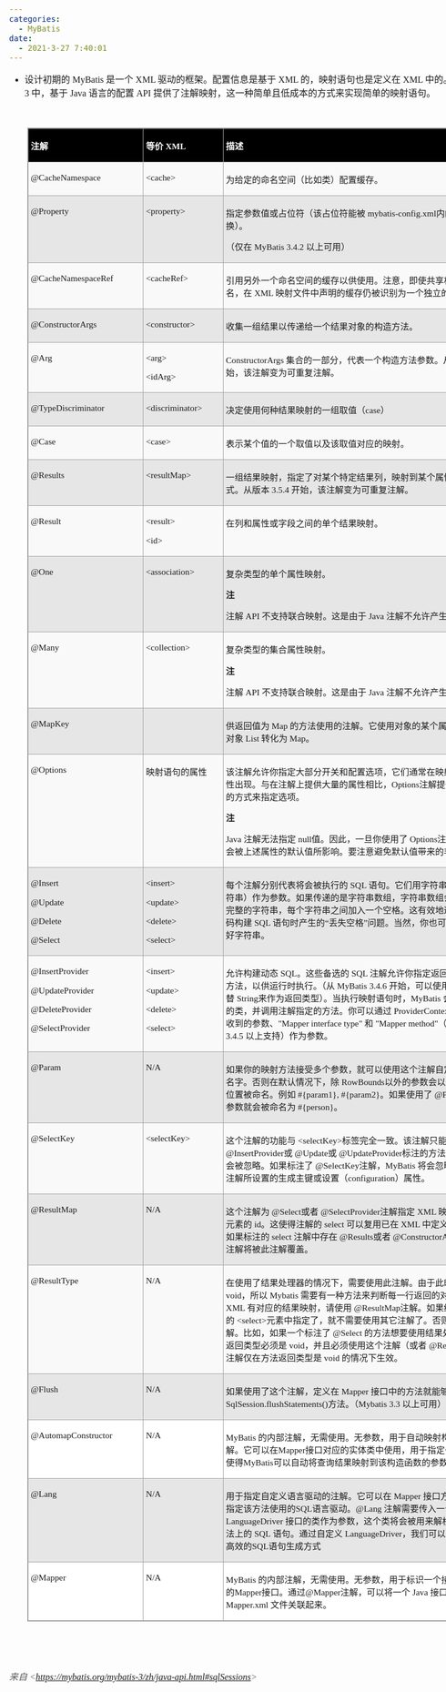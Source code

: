 ```yaml
---
categories:
  - MyBatis
date:
  - 2021-3-27 7:40:01
---
```


<body lang=zh-CN style='font-family:"Microsoft YaHei UI";font-size:12.0pt'>
<!--StartFragment-->

<div style='direction:ltr;border-width:100%'>

<div style='direction:ltr;margin-top:0in;margin-left:0in;width:9.0687in'>

<div style='direction:ltr;margin-top:0in;margin-left:0in;width:9.0687in'>

<ul type=disc style='direction:ltr;unicode-bidi:embed;margin-top:0in;
 margin-bottom:0in'>
 <li style='margin-top:0;margin-bottom:0;vertical-align:middle'><span
     style='font-family:"Microsoft YaHei UI";font-size:12.0pt'>设计初期的</span><span
     style='font-family:"Comic Sans MS";font-size:12.0pt'> MyBatis </span><span
     style='font-family:"Microsoft YaHei UI";font-size:12.0pt'>是一个</span><span
     style='font-family:"Comic Sans MS";font-size:12.0pt'> XML </span><span
     style='font-family:"Microsoft YaHei UI";font-size:12.0pt'>驱动的框架。配置信息是基于</span><span
     style='font-family:"Comic Sans MS";font-size:12.0pt'> XML </span><span
     style='font-family:"Microsoft YaHei UI";font-size:12.0pt'>的，映射语句也是定义在</span><span
     style='font-family:"Comic Sans MS";font-size:12.0pt'> XML </span><span
     style='font-family:"Microsoft YaHei UI";font-size:12.0pt'>中的。而在</span><span
     style='font-family:"Comic Sans MS";font-size:12.0pt'> MyBatis 3 </span><span
     style='font-family:"Microsoft YaHei UI";font-size:12.0pt'>中，基于</span><span
     style='font-family:"Comic Sans MS";font-size:12.0pt'> Java </span><span
     style='font-family:"Microsoft YaHei UI";font-size:12.0pt'>语言的配置</span><span
     style='font-family:"Comic Sans MS";font-size:12.0pt'> API </span><span
     style='font-family:"Microsoft YaHei UI";font-size:12.0pt'>提供了注解映射，这一种简单且低成本的方式来实现简单的映射语句。</span></li>
</ul>

<p style='margin-left:.375in;font-family:"Microsoft YaHei UI";
font-size:12.0pt'>&nbsp;</p>

<div style='direction:ltr'>

<table border=1 cellpadding=0 cellspacing=0 valign=top style='direction:ltr;
 border-collapse:collapse;border-style:solid;border-color:#A3A3A3;border-width:
 1pt;margin-left:.3333in' title="" summary="">
 <tr>
  <td style='border-style:solid;border-color:#A3A3A3;border-width:1pt;
  background-color:black;vertical-align:top;width:2.0145in;padding:2.0pt 3.0pt 2.0pt 3.0pt'>
  <p style='font-family:"Microsoft YaHei UI";font-size:11.5pt;
  color:white'><span style='font-weight:bold'>注解</span></p>
  </td>
  <td style='border-style:solid;border-color:#A3A3A3;border-width:1pt;
  background-color:black;vertical-align:top;width:1.3722in;padding:2.0pt 3.0pt 2.0pt 3.0pt'>
  <p style='font-size:11.5pt;color:white'><span style='font-weight:
  bold;font-family:"Microsoft YaHei UI"' lang=zh-CN>等价</span><span
  style='font-weight:bold;font-family:"Microsoft YaHei UI"' lang=en-US> </span><span
  style='font-weight:bold;font-family:"Comic Sans MS"' lang=zh-CN>XML</span></p>
  </td>
  <td style='border-style:solid;border-color:#A3A3A3;border-width:1pt;
  background-color:black;vertical-align:top;width:5.1347in;padding:2.0pt 3.0pt 2.0pt 3.0pt'>
  <p style='font-family:"Microsoft YaHei UI";font-size:11.5pt;
  color:white'><span style='font-weight:bold'>描述</span></p>
  </td>
 </tr>
 <tr>
  <td style='border-style:solid;border-color:#A3A3A3;border-width:1pt;
  background-color:#F9F9F9;vertical-align:top;width:2.0145in;padding:2.0pt 3.0pt 2.0pt 3.0pt'>
  <p style='font-family:"Comic Sans MS";font-size:11.5pt'>@CacheNamespace</p>
  </td>
  <td style='border-style:solid;border-color:#A3A3A3;border-width:1pt;
  background-color:#F9F9F9;vertical-align:top;width:1.3722in;padding:2.0pt 3.0pt 2.0pt 3.0pt'>
  <p style='font-family:"Comic Sans MS";font-size:11.5pt'>&lt;cache&gt;</p>
  </td>
  <td style='border-style:solid;border-color:#A3A3A3;border-width:1pt;
  background-color:#F9F9F9;vertical-align:top;width:5.1347in;padding:2.0pt 3.0pt 2.0pt 3.0pt'>
  <p style='font-family:"Microsoft YaHei UI";font-size:11.5pt'>为给定的命名空间（比如类）配置缓存。</p>
  </td>
 </tr>
 <tr>
  <td style='border-style:solid;border-color:#A3A3A3;border-width:1pt;
  background-color:#E7E6E6;vertical-align:top;width:2.0145in;padding:2.0pt 3.0pt 2.0pt 3.0pt'>
  <p style='font-family:"Comic Sans MS";font-size:11.5pt'>@Property</p>
  </td>
  <td style='border-style:solid;border-color:#A3A3A3;border-width:1pt;
  background-color:#E7E6E6;vertical-align:top;width:1.3722in;padding:2.0pt 3.0pt 2.0pt 3.0pt'>
  <p style='font-family:"Comic Sans MS";font-size:11.5pt'>&lt;property&gt;</p>
  </td>
  <td style='border-style:solid;border-color:#A3A3A3;border-width:1pt;
  background-color:#E7E6E6;vertical-align:top;width:5.2673in;padding:2.0pt 3.0pt 2.0pt 3.0pt'>
  <p style='font-size:11.5pt'><span style='font-family:"Microsoft YaHei UI"'>指定参数值或占位符（该占位符能被</span><span
  style='font-family:"Comic Sans MS"'> mybatis-config.xml</span><span
  style='font-family:"Microsoft YaHei UI"'>内的配置属性替换）。</span></p>
  <p style='font-size:11.5pt'><span style='font-family:"Microsoft YaHei UI"'>（仅在</span><span
  style='font-family:"Comic Sans MS"'> MyBatis 3.4.2 </span><span
  style='font-family:"Microsoft YaHei UI"'>以上可用）</span></p>
  </td>
 </tr>
 <tr>
  <td style='border-style:solid;border-color:#A3A3A3;border-width:1pt;
  background-color:#F9F9F9;vertical-align:top;width:2.0145in;padding:2.0pt 3.0pt 2.0pt 3.0pt'>
  <p style='font-family:"Comic Sans MS";font-size:11.5pt'>@CacheNamespaceRef</p>
  </td>
  <td style='border-style:solid;border-color:#A3A3A3;border-width:1pt;
  background-color:#F9F9F9;vertical-align:top;width:1.3722in;padding:2.0pt 3.0pt 2.0pt 3.0pt'>
  <p style='font-family:"Comic Sans MS";font-size:11.5pt'>&lt;cacheRef&gt;</p>
  </td>
  <td style='border-style:solid;border-color:#A3A3A3;border-width:1pt;
  background-color:#F9F9F9;vertical-align:top;width:5.2562in;padding:2.0pt 3.0pt 2.0pt 3.0pt'>
  <p style='font-size:11.5pt'><span style='font-family:"Microsoft YaHei UI"'>引用另外一个命名空间的缓存以供使用。注意，即使共享相同的全限定类名，在</span><span
  style='font-family:"Comic Sans MS"'> XML </span><span style='font-family:
  "Microsoft YaHei UI"'>映射文件中声明的缓存仍被识别为一个独立的命名空间。</span></p>
  </td>
 </tr>
 <tr>
  <td style='border-style:solid;border-color:#A3A3A3;border-width:1pt;
  background-color:#E7E6E6;vertical-align:top;width:2.0145in;padding:2.0pt 3.0pt 2.0pt 3.0pt'>
  <p style='font-family:"Comic Sans MS";font-size:11.5pt'>@ConstructorArgs</p>
  </td>
  <td style='border-style:solid;border-color:#A3A3A3;border-width:1pt;
  background-color:#E7E6E6;vertical-align:top;width:1.3722in;padding:2.0pt 3.0pt 2.0pt 3.0pt'>
  <p style='font-family:"Comic Sans MS";font-size:11.5pt'>&lt;constructor&gt;</p>
  </td>
  <td style='border-style:solid;border-color:#A3A3A3;border-width:1pt;
  background-color:#E7E6E6;vertical-align:top;width:5.1347in;padding:2.0pt 3.0pt 2.0pt 3.0pt'>
  <p style='font-family:"Microsoft YaHei UI";font-size:11.5pt'>收集一组结果以传递给一个结果对象的构造方法。</p>
  </td>
 </tr>
 <tr>
  <td style='border-style:solid;border-color:#A3A3A3;border-width:1pt;
  background-color:#F9F9F9;vertical-align:top;width:2.0145in;padding:2.0pt 3.0pt 2.0pt 3.0pt'>
  <p style='font-family:"Comic Sans MS";font-size:11.5pt'>@Arg</p>
  </td>
  <td style='border-style:solid;border-color:#A3A3A3;border-width:1pt;
  background-color:#F9F9F9;vertical-align:top;width:1.3722in;padding:2.0pt 3.0pt 2.0pt 3.0pt'>
  <p style='font-family:"Comic Sans MS";font-size:11.5pt'>&lt;arg&gt;</p>
  <p style='font-family:"Comic Sans MS";font-size:11.5pt'>&lt;idArg&gt;</p>
  </td>
  <td style='border-style:solid;border-color:#A3A3A3;border-width:1pt;
  background-color:#F9F9F9;vertical-align:top;width:5.2173in;padding:2.0pt 3.0pt 2.0pt 3.0pt'>
  <p style='font-size:11.5pt'><span style='font-family:"Comic Sans MS"'>ConstructorArgs
  </span><span style='font-family:"Microsoft YaHei UI"'>集合的一部分，代表一个构造方法参数。从版本</span><span
  style='font-family:"Comic Sans MS"'> 3.5.4 </span><span style='font-family:
  "Microsoft YaHei UI"'>开始，该注解变为可重复注解。</span></p>
  </td>
 </tr>
 <tr>
  <td style='border-style:solid;border-color:#A3A3A3;border-width:1pt;
  background-color:#E7E6E6;vertical-align:top;width:2.0145in;padding:2.0pt 3.0pt 2.0pt 3.0pt'>
  <p style='font-family:"Comic Sans MS";font-size:11.5pt'>@TypeDiscriminator</p>
  </td>
  <td style='border-style:solid;border-color:#A3A3A3;border-width:1pt;
  background-color:#E7E6E6;vertical-align:top;width:1.3722in;padding:2.0pt 3.0pt 2.0pt 3.0pt'>
  <p style='font-family:"Comic Sans MS";font-size:11.5pt'>&lt;discriminator&gt;</p>
  </td>
  <td style='border-style:solid;border-color:#A3A3A3;border-width:1pt;
  background-color:#E7E6E6;vertical-align:top;width:5.1347in;padding:2.0pt 3.0pt 2.0pt 3.0pt'>
  <p style='font-size:11.5pt'><span style='font-family:"Microsoft YaHei UI"'>决定使用何种结果映射的一组取值（</span><span
  style='font-family:"Comic Sans MS"'>case</span><span style='font-family:"Microsoft YaHei UI"'>）</span></p>
  </td>
 </tr>
 <tr>
  <td style='border-style:solid;border-color:#A3A3A3;border-width:1pt;
  background-color:#F9F9F9;vertical-align:top;width:2.0145in;padding:2.0pt 3.0pt 2.0pt 3.0pt'>
  <p style='font-family:"Comic Sans MS";font-size:11.5pt'>@Case</p>
  </td>
  <td style='border-style:solid;border-color:#A3A3A3;border-width:1pt;
  background-color:#F9F9F9;vertical-align:top;width:1.3722in;padding:2.0pt 3.0pt 2.0pt 3.0pt'>
  <p style='font-family:"Comic Sans MS";font-size:11.5pt'>&lt;case&gt;</p>
  </td>
  <td style='border-style:solid;border-color:#A3A3A3;border-width:1pt;
  background-color:#F9F9F9;vertical-align:top;width:5.1347in;padding:2.0pt 3.0pt 2.0pt 3.0pt'>
  <p style='font-family:"Microsoft YaHei UI";font-size:11.5pt'>表示某个值的一个取值以及该取值对应的映射。</p>
  </td>
 </tr>
 <tr>
  <td style='border-style:solid;border-color:#A3A3A3;border-width:1pt;
  background-color:#E7E6E6;vertical-align:top;width:2.0145in;padding:2.0pt 3.0pt 2.0pt 3.0pt'>
  <p style='font-family:"Comic Sans MS";font-size:11.5pt'>@Results</p>
  </td>
  <td style='border-style:solid;border-color:#A3A3A3;border-width:1pt;
  background-color:#E7E6E6;vertical-align:top;width:1.3722in;padding:2.0pt 3.0pt 2.0pt 3.0pt'>
  <p style='font-family:"Comic Sans MS";font-size:11.5pt'>&lt;resultMap&gt;</p>
  </td>
  <td style='border-style:solid;border-color:#A3A3A3;border-width:1pt;
  background-color:#E7E6E6;vertical-align:top;width:5.1631in;padding:2.0pt 3.0pt 2.0pt 3.0pt'>
  <p style='font-size:11.5pt'><span style='font-family:"Microsoft YaHei UI"'>一组结果映射，指定了对某个特定结果列，映射到某个属性或字段的方式。从版本</span><span
  style='font-family:"Comic Sans MS"'> 3.5.4 </span><span style='font-family:
  "Microsoft YaHei UI"'>开始，该注解变为可重复注解。</span></p>
  </td>
 </tr>
 <tr>
  <td style='border-style:solid;border-color:#A3A3A3;border-width:1pt;
  background-color:#F9F9F9;vertical-align:top;width:2.0145in;padding:2.0pt 3.0pt 2.0pt 3.0pt'>
  <p style='font-family:"Comic Sans MS";font-size:11.5pt'>@Result</p>
  </td>
  <td style='border-style:solid;border-color:#A3A3A3;border-width:1pt;
  background-color:#F9F9F9;vertical-align:top;width:1.3722in;padding:2.0pt 3.0pt 2.0pt 3.0pt'>
  <p style='font-family:"Comic Sans MS";font-size:11.5pt'>&lt;result&gt;</p>
  <p style='font-family:"Comic Sans MS";font-size:11.5pt'>&lt;id&gt;</p>
  </td>
  <td style='border-style:solid;border-color:#A3A3A3;border-width:1pt;
  background-color:#F9F9F9;vertical-align:top;width:5.1347in;padding:2.0pt 3.0pt 2.0pt 3.0pt'>
  <p style='font-family:"Microsoft YaHei UI";font-size:11.5pt'>在列和属性或字段之间的单个结果映射。</p>
  </td>
 </tr>
 <tr>
  <td style='border-style:solid;border-color:#A3A3A3;border-width:1pt;
  background-color:#E7E6E6;vertical-align:top;width:2.0145in;padding:2.0pt 3.0pt 2.0pt 3.0pt'>
  <p style='font-family:"Comic Sans MS";font-size:11.5pt'>@One</p>
  </td>
  <td style='border-style:solid;border-color:#A3A3A3;border-width:1pt;
  background-color:#E7E6E6;vertical-align:top;width:1.3722in;padding:2.0pt 3.0pt 2.0pt 3.0pt'>
  <p style='font-family:"Comic Sans MS";font-size:11.5pt'>&lt;association&gt;</p>
  </td>
  <td style='border-style:solid;border-color:#A3A3A3;border-width:1pt;
  background-color:#E7E6E6;vertical-align:top;width:5.1631in;padding:2.0pt 3.0pt 2.0pt 3.0pt'>
  <p style='font-family:"Microsoft YaHei UI";font-size:11.5pt'>复杂类型的单个属性映射。</p>
  <p style='font-family:"Microsoft YaHei UI";font-size:11.5pt'><span
  style='font-weight:bold'>注</span></p>
  <p style='font-size:11.5pt'><span style='font-family:"Microsoft YaHei UI"'>注解</span><span
  style='font-family:"Comic Sans MS"'> API </span><span style='font-family:
  "Microsoft YaHei UI"'>不支持联合映射。这是由于</span><span style='font-family:"Comic Sans MS"'>
  Java </span><span style='font-family:"Microsoft YaHei UI"'>注解不允许产生循环引用。</span></p>
  </td>
 </tr>
 <tr>
  <td style='border-style:solid;border-color:#A3A3A3;border-width:1pt;
  background-color:#F9F9F9;vertical-align:top;width:2.0145in;padding:2.0pt 3.0pt 2.0pt 3.0pt'>
  <p style='font-family:"Comic Sans MS";font-size:11.5pt'>@Many</p>
  </td>
  <td style='border-style:solid;border-color:#A3A3A3;border-width:1pt;
  background-color:#F9F9F9;vertical-align:top;width:1.3722in;padding:2.0pt 3.0pt 2.0pt 3.0pt'>
  <p style='font-family:"Comic Sans MS";font-size:11.5pt'>&lt;collection&gt;</p>
  </td>
  <td style='border-style:solid;border-color:#A3A3A3;border-width:1pt;
  background-color:#F9F9F9;vertical-align:top;width:5.1631in;padding:2.0pt 3.0pt 2.0pt 3.0pt'>
  <p style='font-family:"Microsoft YaHei UI";font-size:11.5pt'>复杂类型的集合属性映射。</p>
  <p style='font-family:"Microsoft YaHei UI";font-size:11.5pt'><span
  style='font-weight:bold'>注</span></p>
  <p style='font-size:11.5pt'><span style='font-family:"Microsoft YaHei UI"'>注解</span><span
  style='font-family:"Comic Sans MS"'> API </span><span style='font-family:
  "Microsoft YaHei UI"'>不支持联合映射。这是由于</span><span style='font-family:"Comic Sans MS"'>
  Java </span><span style='font-family:"Microsoft YaHei UI"'>注解不允许产生循环引用。</span></p>
  </td>
 </tr>
 <tr>
  <td style='border-style:solid;border-color:#A3A3A3;border-width:1pt;
  background-color:#E7E6E6;vertical-align:top;width:2.0145in;padding:2.0pt 3.0pt 2.0pt 3.0pt'>
  <p style='font-family:"Comic Sans MS";font-size:11.5pt'>@MapKey</p>
  </td>
  <td style='border-style:solid;border-color:#A3A3A3;border-width:1pt;
  background-color:#E7E6E6;vertical-align:top;width:1.3722in;padding:2.0pt 3.0pt 2.0pt 3.0pt'>
  <p style='font-family:"Comic Sans MS";font-size:11.5pt'>&nbsp;</p>
  </td>
  <td style='border-style:solid;border-color:#A3A3A3;border-width:1pt;
  background-color:#E7E6E6;vertical-align:top;width:5.1659in;padding:2.0pt 3.0pt 2.0pt 3.0pt'>
  <p style='font-size:11.5pt'><span style='font-family:"Microsoft YaHei UI"'>供返回值为</span><span
  style='font-family:"Comic Sans MS"'> Map </span><span style='font-family:
  "Microsoft YaHei UI"'>的方法使用的注解。它使用对象的某个属性作为</span><span style='font-family:
  "Comic Sans MS"'> key</span><span style='font-family:"Microsoft YaHei UI"'>，将对象</span><span
  style='font-family:"Comic Sans MS"'> List </span><span style='font-family:
  "Microsoft YaHei UI"'>转化为</span><span style='font-family:"Comic Sans MS"'>
  Map</span><span style='font-family:"Microsoft YaHei UI"'>。</span></p>
  </td>
 </tr>
 <tr>
  <td style='border-style:solid;border-color:#A3A3A3;border-width:1pt;
  background-color:#F9F9F9;vertical-align:top;width:2.0145in;padding:2.0pt 3.0pt 2.0pt 3.0pt'>
  <p style='font-family:"Comic Sans MS";font-size:11.5pt'>@Options</p>
  </td>
  <td style='border-style:solid;border-color:#A3A3A3;border-width:1pt;
  background-color:#F9F9F9;vertical-align:top;width:1.3722in;padding:2.0pt 3.0pt 2.0pt 3.0pt'>
  <p style='font-family:"Microsoft YaHei UI";font-size:11.5pt'>映射语句的属性</p>
  </td>
  <td style='border-style:solid;border-color:#A3A3A3;border-width:1pt;
  background-color:#F9F9F9;vertical-align:top;width:5.2673in;padding:2.0pt 3.0pt 2.0pt 3.0pt'>
  <p style='font-size:11.5pt'><span style='font-family:"Microsoft YaHei UI"'>该注解允许你指定大部分开关和配置选项，它们通常在映射语句上作为属性出现。与在注解上提供大量的属性相比，</span><span
  style='font-family:"Comic Sans MS"'>Options</span><span style='font-family:
  "Microsoft YaHei UI"'>注解提供了一致、清晰的方式来指定选项。</span></p>
  <p style='font-family:"Microsoft YaHei UI";font-size:11.5pt'><span
  style='font-weight:bold'>注</span></p>
  <p style='font-size:11.5pt'><span style='font-family:"Comic Sans MS"'>Java
  </span><span style='font-family:"Microsoft YaHei UI"'>注解无法指定</span><span
  style='font-family:"Comic Sans MS"'> null</span><span style='font-family:
  "Microsoft YaHei UI"'>值。因此，一旦你使用了</span><span style='font-family:"Comic Sans MS"'>
  Options</span><span style='font-family:"Microsoft YaHei UI"'>注解，你的语句就会被上述属性的默认值所影响。要注意避免默认值带来的非预期行为。
  </span></p>
  </td>
 </tr>
 <tr>
  <td style='border-style:solid;border-color:#A3A3A3;border-width:1pt;
  background-color:#E7E6E6;vertical-align:top;width:2.0145in;padding:2.0pt 3.0pt 2.0pt 3.0pt'>
  <p style='font-family:"Comic Sans MS";font-size:11.5pt'>@Insert</p>
  <p style='font-family:"Comic Sans MS";font-size:11.5pt'>@Update</p>
  <p style='font-family:"Comic Sans MS";font-size:11.5pt'>@Delete</p>
  <p style='font-family:"Comic Sans MS";font-size:11.5pt'>@Select</p>
  </td>
  <td style='border-style:solid;border-color:#A3A3A3;border-width:1pt;
  background-color:#E7E6E6;vertical-align:top;width:1.3722in;padding:2.0pt 3.0pt 2.0pt 3.0pt'>
  <p style='font-family:"Comic Sans MS";font-size:11.5pt'>&lt;insert&gt;</p>
  <p style='font-family:"Comic Sans MS";font-size:11.5pt'>&lt;update&gt;</p>
  <p style='font-family:"Comic Sans MS";font-size:11.5pt'>&lt;delete&gt;</p>
  <p style='font-family:"Comic Sans MS";font-size:11.5pt'>&lt;select&gt;</p>
  </td>
  <td style='border-style:solid;border-color:#A3A3A3;border-width:1pt;
  background-color:#E7E6E6;vertical-align:top;width:5.2562in;padding:2.0pt 3.0pt 2.0pt 3.0pt'>
  <p style='font-size:11.5pt'><span style='font-family:"Microsoft YaHei UI"'>每个注解分别代表将会被执行的</span><span
  style='font-family:"Comic Sans MS"'> SQL </span><span style='font-family:
  "Microsoft YaHei UI"'>语句。它们用字符串数组（或单个字符串）作为参数。如果传递的是字符串数组，字符串数组会被连接成单个完整的字符串，每个字符串之间加入一个空格。这有效地避免了用</span><span
  style='font-family:"Comic Sans MS"'> Java </span><span style='font-family:
  "Microsoft YaHei UI"'>代码构建</span><span style='font-family:"Comic Sans MS"'>
  SQL </span><span style='font-family:"Microsoft YaHei UI"'>语句时产生的“丢失空格”问题。当然，你也可以提前手动连接好字符串。</span></p>
  </td>
 </tr>
 <tr>
  <td style='border-style:solid;border-color:#A3A3A3;border-width:1pt;
  background-color:#F9F9F9;vertical-align:top;width:2.0145in;padding:2.0pt 3.0pt 2.0pt 3.0pt'>
  <p style='font-family:"Comic Sans MS";font-size:11.5pt'>@InsertProvider</p>
  <p style='font-family:"Comic Sans MS";font-size:11.5pt'>@UpdateProvider</p>
  <p style='font-family:"Comic Sans MS";font-size:11.5pt'>@DeleteProvider</p>
  <p style='font-family:"Comic Sans MS";font-size:11.5pt'>@SelectProvider</p>
  </td>
  <td style='border-style:solid;border-color:#A3A3A3;border-width:1pt;
  background-color:#F9F9F9;vertical-align:top;width:1.3722in;padding:2.0pt 3.0pt 2.0pt 3.0pt'>
  <p style='font-family:"Comic Sans MS";font-size:11.5pt'>&lt;insert&gt;</p>
  <p style='font-family:"Comic Sans MS";font-size:11.5pt'>&lt;update&gt;</p>
  <p style='font-family:"Comic Sans MS";font-size:11.5pt'>&lt;delete&gt;</p>
  <p style='font-family:"Comic Sans MS";font-size:11.5pt'>&lt;select&gt;</p>
  </td>
  <td style='border-style:solid;border-color:#A3A3A3;border-width:1pt;
  background-color:#F9F9F9;vertical-align:top;width:5.2625in;padding:2.0pt 3.0pt 2.0pt 3.0pt'>
  <p style='font-size:11.5pt'><span style='font-family:"Microsoft YaHei UI"'>允许构建动态</span><span
  style='font-family:"Comic Sans MS"'> SQL</span><span style='font-family:"Microsoft YaHei UI"'>。这些备选的</span><span
  style='font-family:"Comic Sans MS"'> SQL </span><span style='font-family:
  "Microsoft YaHei UI"'>注解允许你指定返回</span><span style='font-family:"Comic Sans MS"'>
  SQL </span><span style='font-family:"Microsoft YaHei UI"'>语句的类和方法，以供运行时执行。（从</span><span
  style='font-family:"Comic Sans MS"'> MyBatis 3.4.6 </span><span
  style='font-family:"Microsoft YaHei UI"'>开始，可以使用</span><span
  style='font-family:"Comic Sans MS"'> CharSequence</span><span
  style='font-family:"Microsoft YaHei UI"'>代替&nbsp;</span><span
  style='font-family:"Comic Sans MS"'>String</span><span style='font-family:
  "Microsoft YaHei UI"'>来作为返回类型）。当执行映射语句时，</span><span style='font-family:"Comic Sans MS"'>MyBatis
  </span><span style='font-family:"Microsoft YaHei UI"'>会实例化注解指定的类，并调用注解指定的方法。你可以通过</span><span
  style='font-family:"Comic Sans MS"'> ProviderContext</span><span
  style='font-family:"Microsoft YaHei UI"'>传递映射方法接收到的参数、</span><span
  style='font-family:"Comic Sans MS"'>&quot;Mapper interface type&quot; </span><span
  style='font-family:"Microsoft YaHei UI"'>和</span><span style='font-family:
  "Comic Sans MS"'> &quot;Mapper method&quot;</span><span style='font-family:
  "Microsoft YaHei UI"'>（仅在</span><span style='font-family:"Comic Sans MS"'>
  MyBatis 3.4.5 </span><span style='font-family:"Microsoft YaHei UI"'>以上支持）作为参数。</span></p>
  </td>
 </tr>
 <tr>
  <td style='border-style:solid;border-color:#A3A3A3;border-width:1pt;
  background-color:#E7E6E6;vertical-align:top;width:2.0145in;padding:2.0pt 3.0pt 2.0pt 3.0pt'>
  <p style='font-family:"Comic Sans MS";font-size:11.5pt'>@Param</p>
  </td>
  <td style='border-style:solid;border-color:#A3A3A3;border-width:1pt;
  background-color:#E7E6E6;vertical-align:top;width:1.3722in;padding:2.0pt 3.0pt 2.0pt 3.0pt'>
  <p style='font-family:"Comic Sans MS";font-size:11.5pt'>N/A</p>
  </td>
  <td style='border-style:solid;border-color:#A3A3A3;border-width:1pt;
  background-color:#E7E6E6;vertical-align:top;width:5.2562in;padding:2.0pt 3.0pt 2.0pt 3.0pt'>
  <p style='font-size:11.5pt'><span style='font-family:"Microsoft YaHei UI"'>如果你的映射方法接受多个参数，就可以使用这个注解自定义每个参数的名字。否则在默认情况下，除</span><span
  style='font-family:"Comic Sans MS"'> RowBounds</span><span style='font-family:
  "Microsoft YaHei UI"'>以外的参数会以</span><span style='font-family:"Comic Sans MS"'>
  &quot;param&quot; </span><span style='font-family:"Microsoft YaHei UI"'>加参数位置被命名。例如</span><span
  style='font-family:"Comic Sans MS"'> #{param1}, #{param2}</span><span
  style='font-family:"Microsoft YaHei UI"'>。如果使用了</span><span style='font-family:
  "Comic Sans MS"'> @Param(&quot;person&quot;)</span><span style='font-family:
  "Microsoft YaHei UI"'>，参数就会被命名为</span><span style='font-family:"Comic Sans MS"'>
  #{person}</span><span style='font-family:"Microsoft YaHei UI"'>。</span></p>
  </td>
 </tr>
 <tr>
  <td style='border-style:solid;border-color:#A3A3A3;border-width:1pt;
  background-color:#F9F9F9;vertical-align:top;width:2.0145in;padding:2.0pt 3.0pt 2.0pt 3.0pt'>
  <p style='font-family:"Comic Sans MS";font-size:11.5pt'>@SelectKey</p>
  </td>
  <td style='border-style:solid;border-color:#A3A3A3;border-width:1pt;
  background-color:#F9F9F9;vertical-align:top;width:1.3722in;padding:2.0pt 3.0pt 2.0pt 3.0pt'>
  <p style='font-family:"Comic Sans MS";font-size:11.5pt'>&lt;selectKey&gt;</p>
  </td>
  <td style='border-style:solid;border-color:#A3A3A3;border-width:1pt;
  background-color:#F9F9F9;vertical-align:top;width:5.2638in;padding:2.0pt 3.0pt 2.0pt 3.0pt'>
  <p style='font-size:11.5pt'><span style='font-family:"Microsoft YaHei UI"'>这个注解的功能与</span><span
  style='font-family:"Comic Sans MS"'> &lt;selectKey&gt;</span><span
  style='font-family:"Microsoft YaHei UI"'>标签完全一致。该注解只能在</span><span
  style='font-family:"Comic Sans MS"'> @Insert</span><span style='font-family:
  "Microsoft YaHei UI"'>或</span><span style='font-family:"Comic Sans MS"'>
  @InsertProvider</span><span style='font-family:"Microsoft YaHei UI"'>或</span><span
  style='font-family:"Comic Sans MS"'> @Update</span><span style='font-family:
  "Microsoft YaHei UI"'>或</span><span style='font-family:"Comic Sans MS"'>
  @UpdateProvider</span><span style='font-family:"Microsoft YaHei UI"'>标注的方法上使用，否则将会被忽略。如果标注了</span><span
  style='font-family:"Comic Sans MS"'> @SelectKey</span><span style='font-family:
  "Microsoft YaHei UI"'>注解，</span><span style='font-family:"Comic Sans MS"'>MyBatis
  </span><span style='font-family:"Microsoft YaHei UI"'>将会忽略掉由</span><span
  style='font-family:"Comic Sans MS"'> @Options</span><span style='font-family:
  "Microsoft YaHei UI"'>注解所设置的生成主键或设置（</span><span style='font-family:"Comic Sans MS"'>configuration</span><span
  style='font-family:"Microsoft YaHei UI"'>）属性。</span></p>
  </td>
 </tr>
 <tr>
  <td style='border-style:solid;border-color:#A3A3A3;border-width:1pt;
  background-color:#E7E6E6;vertical-align:top;width:2.0145in;padding:2.0pt 3.0pt 2.0pt 3.0pt'>
  <p style='font-family:"Comic Sans MS";font-size:11.5pt'>@ResultMap</p>
  </td>
  <td style='border-style:solid;border-color:#A3A3A3;border-width:1pt;
  background-color:#E7E6E6;vertical-align:top;width:1.3722in;padding:2.0pt 3.0pt 2.0pt 3.0pt'>
  <p style='font-family:"Comic Sans MS";font-size:11.5pt'>N/A</p>
  </td>
  <td style='border-style:solid;border-color:#A3A3A3;border-width:1pt;
  background-color:#E7E6E6;vertical-align:top;width:5.2298in;padding:2.0pt 3.0pt 2.0pt 3.0pt'>
  <p style='font-size:11.5pt'><span style='font-family:"Microsoft YaHei UI"'>这个注解为</span><span
  style='font-family:"Comic Sans MS"'> @Select</span><span style='font-family:
  "Microsoft YaHei UI"'>或者</span><span style='font-family:"Comic Sans MS"'>
  @SelectProvider</span><span style='font-family:"Microsoft YaHei UI"'>注解指定</span><span
  style='font-family:"Comic Sans MS"'> XML </span><span style='font-family:
  "Microsoft YaHei UI"'>映射中</span><span style='font-family:"Comic Sans MS"'>
  &lt;resultMap&gt;</span><span style='font-family:"Microsoft YaHei UI"'>元素的</span><span
  style='font-family:"Comic Sans MS"'> id</span><span style='font-family:"Microsoft YaHei UI"'>。这使得注解的</span><span
  style='font-family:"Comic Sans MS"'> select </span><span style='font-family:
  "Microsoft YaHei UI"'>可以复用已在</span><span style='font-family:"Comic Sans MS"'>
  XML </span><span style='font-family:"Microsoft YaHei UI"'>中定义的</span><span
  style='font-family:"Comic Sans MS"'> ResultMap</span><span style='font-family:
  "Microsoft YaHei UI"'>。如果标注的</span><span style='font-family:"Comic Sans MS"'>
  select </span><span style='font-family:"Microsoft YaHei UI"'>注解中存在</span><span
  style='font-family:"Comic Sans MS"'> @Results</span><span style='font-family:
  "Microsoft YaHei UI"'>或者</span><span style='font-family:"Comic Sans MS"'>
  @ConstructorArgs</span><span style='font-family:"Microsoft YaHei UI"'>注解，这两个注解将被此注解覆盖。</span></p>
  </td>
 </tr>
 <tr>
  <td style='border-style:solid;border-color:#A3A3A3;border-width:1pt;
  background-color:#F9F9F9;vertical-align:top;width:2.0145in;padding:2.0pt 3.0pt 2.0pt 3.0pt'>
  <p style='font-family:"Comic Sans MS";font-size:11.5pt'>@ResultType</p>
  </td>
  <td style='border-style:solid;border-color:#A3A3A3;border-width:1pt;
  background-color:#F9F9F9;vertical-align:top;width:1.3722in;padding:2.0pt 3.0pt 2.0pt 3.0pt'>
  <p style='font-family:"Comic Sans MS";font-size:11.5pt'>N/A</p>
  </td>
  <td style='border-style:solid;border-color:#A3A3A3;border-width:1pt;
  background-color:#F9F9F9;vertical-align:top;width:5.2673in;padding:2.0pt 3.0pt 2.0pt 3.0pt'>
  <p style='font-size:11.5pt'><span style='font-family:"Microsoft YaHei UI"'>在使用了结果处理器的情况下，需要使用此注解。由于此时的返回类型为</span><span
  style='font-family:"Comic Sans MS"'> void</span><span style='font-family:
  "Microsoft YaHei UI"'>，所以</span><span style='font-family:"Comic Sans MS"'>
  Mybatis </span><span style='font-family:"Microsoft YaHei UI"'>需要有一种方法来判断每一行返回的对象类型。如果在</span><span
  style='font-family:"Comic Sans MS"'> XML </span><span style='font-family:
  "Microsoft YaHei UI"'>有对应的结果映射，请使用</span><span style='font-family:"Comic Sans MS"'>
  @ResultMap</span><span style='font-family:"Microsoft YaHei UI"'>注解。如果结果类型在</span><span
  style='font-family:"Comic Sans MS"'> XML </span><span style='font-family:
  "Microsoft YaHei UI"'>的</span><span style='font-family:"Comic Sans MS"'>
  &lt;select&gt;</span><span style='font-family:"Microsoft YaHei UI"'>元素中指定了，就不需要使用其它注解了。否则就需要使用此注解。比如，如果一个标注了</span><span
  style='font-family:"Comic Sans MS"'> @Select </span><span style='font-family:
  "Microsoft YaHei UI"'>的方法想要使用结果处理器，那么它的返回类型必须是</span><span style='font-family:
  "Comic Sans MS"'> void</span><span style='font-family:"Microsoft YaHei UI"'>，并且必须使用这个注解（或者</span><span
  style='font-family:"Comic Sans MS"'> @ResultMap</span><span style='font-family:
  "Microsoft YaHei UI"'>）。这个注解仅在方法返回类型是</span><span style='font-family:"Comic Sans MS"'>
  void </span><span style='font-family:"Microsoft YaHei UI"'>的情况下生效。</span></p>
  </td>
 </tr>
 <tr>
  <td style='border-style:solid;border-color:#A3A3A3;border-width:1pt;
  background-color:#E7E6E6;vertical-align:top;width:2.0145in;padding:2.0pt 3.0pt 2.0pt 3.0pt'>
  <p style='font-family:"Comic Sans MS";font-size:11.5pt'>@Flush</p>
  </td>
  <td style='border-style:solid;border-color:#A3A3A3;border-width:1pt;
  background-color:#E7E6E6;vertical-align:top;width:1.3722in;padding:2.0pt 3.0pt 2.0pt 3.0pt'>
  <p style='font-family:"Comic Sans MS";font-size:11.5pt'>N/A</p>
  </td>
  <td style='border-style:solid;border-color:#A3A3A3;border-width:1pt;
  background-color:#E7E6E6;vertical-align:top;width:5.1631in;padding:2.0pt 3.0pt 2.0pt 3.0pt'>
  <p style='font-size:11.5pt'><span style='font-family:"Microsoft YaHei UI"'
  lang=zh-CN>如果使用了这个注解，定义在</span><span style='font-family:"Comic Sans MS"'
  lang=zh-CN> Mapper </span><span style='font-family:"Microsoft YaHei UI"'
  lang=zh-CN>接口中的方法就能够调用</span><span style='font-family:"Comic Sans MS"'
  lang=zh-CN> SqlSession</span><span style='font-family:"Comic Sans MS"'
  lang=en-US>.</span><span style='font-family:"Comic Sans MS"' lang=zh-CN>flushStatements()</span><span
  style='font-family:"Microsoft YaHei UI"' lang=zh-CN>方法。（</span><span
  style='font-family:"Comic Sans MS"' lang=zh-CN>Mybatis 3.3 </span><span
  style='font-family:"Microsoft YaHei UI"' lang=zh-CN>以上可用）</span></p>
  </td>
 </tr>
 <tr>
  <td style='border-style:solid;border-color:#A3A3A3;border-width:1pt;
  background-color:white;vertical-align:top;width:2.0145in;padding:2.0pt 3.0pt 2.0pt 3.0pt'>
  <p style='font-family:"Comic Sans MS";font-size:11.5pt'><span
  lang=en-US>@</span><span lang=zh-CN>AutomapConstructor</span></p>
  </td>
  <td style='border-style:solid;border-color:#A3A3A3;border-width:1pt;
  background-color:white;vertical-align:top;width:1.3722in;padding:2.0pt 3.0pt 2.0pt 3.0pt'>
  <p style='font-family:"Comic Sans MS";font-size:11.5pt'>N/A</p>
  </td>
  <td style='border-style:solid;border-color:#A3A3A3;border-width:1pt;
  background-color:white;vertical-align:top;width:5.2673in;padding:2.0pt 3.0pt 2.0pt 3.0pt'>
  <p style='font-size:11.5pt'><span style='font-family:"Comic Sans MS"'
  lang=en-US>MyBatis </span><span style='font-family:"Microsoft YaHei UI"'
  lang=zh-CN>的内部注解，无需使用。无参数，用于自动映射构造函数参数的注解。它可以在</span><span style='font-family:
  "Comic Sans MS"' lang=zh-CN>Mapper</span><span style='font-family:"Microsoft YaHei UI"'
  lang=zh-CN>接口对应的实体类中使用，用于指定一个构造函数，使得</span><span style='font-family:"Comic Sans MS"'
  lang=zh-CN>MyBatis</span><span style='font-family:"Microsoft YaHei UI"'
  lang=zh-CN>可以自动将查询结果映射到该构造函数的参数上</span></p>
  </td>
 </tr>
 <tr>
  <td style='border-style:solid;border-color:#A3A3A3;border-width:1pt;
  background-color:#E7E6E6;vertical-align:top;width:2.0145in;padding:2.0pt 3.0pt 2.0pt 3.0pt'>
  <p style='font-family:"Comic Sans MS";font-size:11.5pt'><span
  lang=en-US>@</span><span lang=zh-CN>Lang</span></p>
  </td>
  <td style='border-style:solid;border-color:#A3A3A3;border-width:1pt;
  background-color:#E7E6E6;vertical-align:top;width:1.3722in;padding:2.0pt 3.0pt 2.0pt 3.0pt'>
  <p style='font-family:"Comic Sans MS";font-size:11.5pt'>N/A</p>
  </td>
  <td style='border-style:solid;border-color:#A3A3A3;border-width:1pt;
  background-color:#E7E6E6;vertical-align:top;width:5.2673in;padding:2.0pt 3.0pt 2.0pt 3.0pt'>
  <p style='font-size:11.5pt'><span style='font-family:"Microsoft YaHei UI"'
  lang=zh-CN>用于指定自定义语言驱动的注解。它可以在</span><span style='font-family:"Comic Sans MS"'
  lang=en-US> </span><span style='font-family:"Comic Sans MS"' lang=zh-CN>Mapper</span><span
  style='font-family:"Comic Sans MS"' lang=en-US> </span><span
  style='font-family:"Microsoft YaHei UI"' lang=zh-CN>接口方法上使用，用于指定该方法使用的</span><span
  style='font-family:"Comic Sans MS"' lang=zh-CN>SQL</span><span
  style='font-family:"Microsoft YaHei UI"' lang=zh-CN>语言驱动。</span><span
  style='font-family:"Comic Sans MS"' lang=zh-CN>@Lang</span><span
  style='font-family:"Comic Sans MS"' lang=en-US> </span><span
  style='font-family:"Microsoft YaHei UI"' lang=zh-CN>注解需要传入一个实现了</span><span
  style='font-family:"Comic Sans MS"' lang=en-US> </span><span
  style='font-family:"Comic Sans MS"' lang=zh-CN>LanguageDriver</span><span
  style='font-family:"Comic Sans MS"' lang=en-US> </span><span
  style='font-family:"Microsoft YaHei UI"' lang=zh-CN>接口的类作为参数，这个类将会被用来解析</span><span
  style='font-family:"Comic Sans MS"' lang=en-US> </span><span
  style='font-family:"Comic Sans MS"' lang=zh-CN>Mapper</span><span
  style='font-family:"Comic Sans MS"' lang=en-US> </span><span
  style='font-family:"Microsoft YaHei UI"' lang=zh-CN>接口方法上的</span><span
  style='font-family:"Comic Sans MS"' lang=en-US> </span><span
  style='font-family:"Comic Sans MS"' lang=zh-CN>SQL</span><span
  style='font-family:"Comic Sans MS"' lang=en-US> </span><span
  style='font-family:"Microsoft YaHei UI"' lang=zh-CN>语句。通过自定义</span><span
  style='font-family:"Comic Sans MS"' lang=en-US> </span><span
  style='font-family:"Comic Sans MS"' lang=zh-CN>LanguageDriver</span><span
  style='font-family:"Microsoft YaHei UI"' lang=zh-CN>，我们可以实现更加灵活和高效的</span><span
  style='font-family:"Comic Sans MS"' lang=zh-CN>SQL</span><span
  style='font-family:"Microsoft YaHei UI"' lang=zh-CN>语句生成方式</span></p>
  </td>
 </tr>
 <tr>
  <td style='border-style:solid;border-color:#A3A3A3;border-width:1pt;
  background-color:white;vertical-align:top;width:2.0145in;padding:2.0pt 3.0pt 2.0pt 3.0pt'>
  <p style='font-family:"Comic Sans MS";font-size:11.5pt'><span
  lang=en-US>@</span><span lang=zh-CN>Mapper</span></p>
  </td>
  <td style='border-style:solid;border-color:#A3A3A3;border-width:1pt;
  background-color:white;vertical-align:top;width:1.3722in;padding:2.0pt 3.0pt 2.0pt 3.0pt'>
  <p style='font-family:"Comic Sans MS";font-size:11.5pt'>N/A</p>
  </td>
  <td style='border-style:solid;border-color:#A3A3A3;border-width:1pt;
  background-color:white;vertical-align:top;width:5.1722in;padding:2.0pt 3.0pt 2.0pt 3.0pt'>
  <p style='font-size:11.5pt'><span style='font-family:"Comic Sans MS"'
  lang=en-US>MyBatis </span><span style='font-family:"Microsoft YaHei UI"'
  lang=zh-CN>的内部注解，无需使用。无参数，用于标识一个接口类是</span><span style='font-family:"Comic Sans MS"'
  lang=zh-CN>MyBatis</span><span style='font-family:"Microsoft YaHei UI"'
  lang=zh-CN>的</span><span style='font-family:"Comic Sans MS"' lang=zh-CN>Mapper</span><span
  style='font-family:"Microsoft YaHei UI"' lang=zh-CN>接口。通过</span><span
  style='font-family:"Comic Sans MS"' lang=zh-CN>@Mapper</span><span
  style='font-family:"Microsoft YaHei UI"' lang=zh-CN>注解，可以将一个</span><span
  style='font-family:"Comic Sans MS"' lang=en-US> </span><span
  style='font-family:"Comic Sans MS"' lang=zh-CN>Java</span><span
  style='font-family:"Comic Sans MS"' lang=en-US> </span><span
  style='font-family:"Microsoft YaHei UI"' lang=zh-CN>接口与对应的</span><span
  style='font-family:"Comic Sans MS"' lang=en-US> </span><span
  style='font-family:"Comic Sans MS"' lang=zh-CN>Mapper.xml</span><span
  style='font-family:"Comic Sans MS"' lang=en-US> </span><span
  style='font-family:"Microsoft YaHei UI"' lang=zh-CN>文件关联起来。</span></p>
  </td>
 </tr>
</table>

</div>

<p style='margin-left:.375in;font-family:"Microsoft YaHei UI";
font-size:12.0pt'>&nbsp;</p>

<p><cite style='font-family:"Microsoft YaHei UI";font-size:12.0pt'>&nbsp;</cite></p>

<p><cite style='font-size:12.0pt;color:#595959'><span
style='font-family:"Microsoft YaHei UI"'>来自</span><span style='font-family:
"Comic Sans MS"'> &lt;</span><a
href="https://mybatis.org/mybatis-3/zh/java-api.html#sqlSessions"><span
style='font-family:"Comic Sans MS"'>https://mybatis.org/mybatis-3/zh/java-api.html#sqlSessions</span></a><span
style='font-family:"Comic Sans MS"'>&gt; </span></cite></p>

</div>

</div>

</div>

<!--EndFragment-->
</body>
